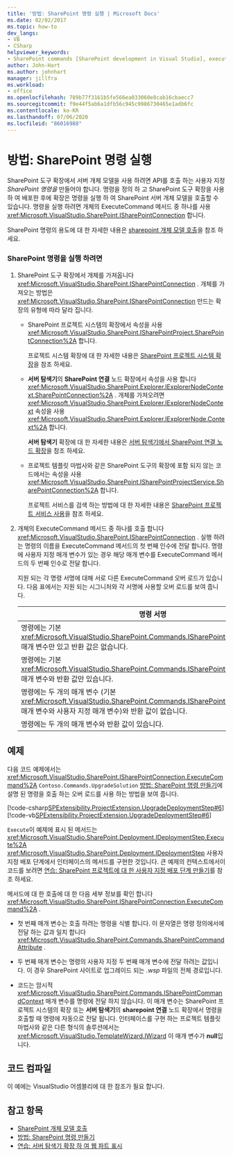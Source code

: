 ```yaml
---
title: '방법: SharePoint 명령 실행 | Microsoft Docs'
ms.date: 02/02/2017
ms.topic: how-to
dev_langs:
- VB
- CSharp
helpviewer_keywords:
- SharePoint commands [SharePoint development in Visual Studio], executing
author: John-Hart
ms.author: johnhart
manager: jillfra
ms.workload:
- office
ms.openlocfilehash: 789b77f3161b5fe566ea033060e8cab16cbaecc7
ms.sourcegitcommit: f9e44f5ab6a1dfb56c945c9986730465e1adb6fc
ms.contentlocale: ko-KR
ms.lasthandoff: 07/06/2020
ms.locfileid: "86016988"
---
```

# <a name="how-to-execute-a-sharepoint-command"></a>방법: SharePoint 명령 실행
  SharePoint 도구 확장에서 서버 개체 모델을 사용 하려면 API를 호출 하는 사용자 지정 *SharePoint 명령을* 만들어야 합니다. 명령을 정의 하 고 SharePoint 도구 확장을 사용 하 여 배포한 후에 확장은 명령을 실행 하 여 SharePoint 서버 개체 모델을 호출할 수 있습니다. 명령을 실행 하려면 개체의 ExecuteCommand 메서드 중 하나를 사용 <xref:Microsoft.VisualStudio.SharePoint.ISharePointConnection> 합니다.

 SharePoint 명령의 용도에 대 한 자세한 내용은 [sharepoint 개체 모델 호출](../sharepoint/calling-into-the-sharepoint-object-models.md)을 참조 하세요.

### <a name="to-execute-a-sharepoint-command"></a>SharePoint 명령을 실행 하려면

1. SharePoint 도구 확장에서 개체를 가져옵니다 <xref:Microsoft.VisualStudio.SharePoint.ISharePointConnection> . 개체를 가져오는 방법은 <xref:Microsoft.VisualStudio.SharePoint.ISharePointConnection> 만드는 확장의 유형에 따라 달라 집니다.

    - SharePoint 프로젝트 시스템의 확장에서 속성을 사용 <xref:Microsoft.VisualStudio.SharePoint.ISharePointProject.SharePointConnection%2A> 합니다.

         프로젝트 시스템 확장에 대 한 자세한 내용은 [SharePoint 프로젝트 시스템 확장](../sharepoint/extending-the-sharepoint-project-system.md)을 참조 하세요.

    - **서버 탐색기**의 **SharePoint 연결** 노드 확장에서 속성을 사용 합니다 <xref:Microsoft.VisualStudio.SharePoint.Explorer.IExplorerNodeContext.SharePointConnection%2A> . 개체를 가져오려면 <xref:Microsoft.VisualStudio.SharePoint.Explorer.IExplorerNodeContext> 속성을 사용 <xref:Microsoft.VisualStudio.SharePoint.Explorer.IExplorerNode.Context%2A> 합니다.

         **서버 탐색기** 확장에 대 한 자세한 내용은 [서버 탐색기에서 SharePoint 연결 노드 확장](../sharepoint/extending-the-sharepoint-connections-node-in-server-explorer.md)을 참조 하세요.

    - 프로젝트 템플릿 마법사와 같은 SharePoint 도구의 확장에 포함 되지 않는 코드에서는 속성을 사용 <xref:Microsoft.VisualStudio.SharePoint.ISharePointProjectService.SharePointConnection%2A> 합니다.

         프로젝트 서비스를 검색 하는 방법에 대 한 자세한 내용은 [SharePoint 프로젝트 서비스 사용](../sharepoint/using-the-sharepoint-project-service.md)을 참조 하세요.

2. 개체의 ExecuteCommand 메서드 중 하나를 호출 합니다 <xref:Microsoft.VisualStudio.SharePoint.ISharePointConnection> . 실행 하려는 명령의 이름을 ExecuteCommand 메서드의 첫 번째 인수에 전달 합니다. 명령에 사용자 지정 매개 변수가 있는 경우 해당 매개 변수를 ExecuteCommand 메서드의 두 번째 인수로 전달 합니다.

     지원 되는 각 명령 서명에 대해 서로 다른 ExecuteCommand 오버 로드가 있습니다. 다음 표에서는 지원 되는 시그니처와 각 서명에 사용할 오버 로드를 보여 줍니다.

    |명령 서명|사용할 ExecuteCommand 오버 로드|
    |-----------------------|------------------------------------|
    |명령에는 기본 <xref:Microsoft.VisualStudio.SharePoint.Commands.ISharePointCommandContext> 매개 변수만 있고 반환 값은 없습니다.|<xref:Microsoft.VisualStudio.SharePoint.ISharePointConnection.ExecuteCommand%2A>|
    |명령에는 기본 <xref:Microsoft.VisualStudio.SharePoint.Commands.ISharePointCommandContext> 매개 변수와 반환 값만 있습니다.|<xref:Microsoft.VisualStudio.SharePoint.ISharePointConnection.ExecuteCommand%2A>|
    |명령에는 두 개의 매개 변수 (기본 <xref:Microsoft.VisualStudio.SharePoint.Commands.ISharePointCommandContext> 매개 변수와 사용자 지정 매개 변수)와 반환 값이 없습니다.|<xref:Microsoft.VisualStudio.SharePoint.ISharePointConnection.ExecuteCommand%2A>|
    |명령에는 두 개의 매개 변수와 반환 값이 있습니다.|<xref:Microsoft.VisualStudio.SharePoint.ISharePointConnection.ExecuteCommand%2A>|

## <a name="example"></a>예제
 다음 코드 예제에서는 <xref:Microsoft.VisualStudio.SharePoint.ISharePointConnection.ExecuteCommand%2A> `Contoso.Commands.UpgradeSolution` [방법: SharePoint 명령 만들기](../sharepoint/how-to-create-a-sharepoint-command.md)에 설명 된 명령을 호출 하는 오버 로드를 사용 하는 방법을 보여 줍니다.

 [!code-csharp[SPExtensibility.ProjectExtension.UpgradeDeploymentStep#6](../sharepoint/codesnippet/CSharp/UpgradeDeploymentStep/deploymentstepextension/upgradestep.cs#6)]
 [!code-vb[SPExtensibility.ProjectExtension.UpgradeDeploymentStep#6](../sharepoint/codesnippet/VisualBasic/upgradedeploymentstep/deploymentstepextension/upgradestep.vb#6)]

 `Execute`이 예제에 표시 된 메서드는 <xref:Microsoft.VisualStudio.SharePoint.Deployment.IDeploymentStep.Execute%2A> <xref:Microsoft.VisualStudio.SharePoint.Deployment.IDeploymentStep> 사용자 지정 배포 단계에서 인터페이스의 메서드를 구현한 것입니다. 큰 예제의 컨텍스트에서이 코드를 보려면 [연습: SharePoint 프로젝트에 대 한 사용자 지정 배포 단계 만들기](../sharepoint/walkthrough-creating-a-custom-deployment-step-for-sharepoint-projects.md)를 참조 하세요.

 메서드에 대 한 호출에 대 한 다음 세부 정보를 확인 합니다 <xref:Microsoft.VisualStudio.SharePoint.ISharePointConnection.ExecuteCommand%2A> .

- 첫 번째 매개 변수는 호출 하려는 명령을 식별 합니다. 이 문자열은 명령 정의에서에 전달 하는 값과 일치 합니다 <xref:Microsoft.VisualStudio.SharePoint.Commands.SharePointCommandAttribute> .

- 두 번째 매개 변수는 명령의 사용자 지정 두 번째 매개 변수에 전달 하려는 값입니다. 이 경우 SharePoint 사이트로 업그레이드 되는 *.wsp* 파일의 전체 경로입니다.

- 코드는 암시적 <xref:Microsoft.VisualStudio.SharePoint.Commands.ISharePointCommandContext> 매개 변수를 명령에 전달 하지 않습니다. 이 매개 변수는 SharePoint 프로젝트 시스템의 확장 또는 **서버 탐색기**의 **sharepoint 연결** 노드 확장에서 명령을 호출할 때 명령에 자동으로 전달 됩니다. 인터페이스를 구현 하는 프로젝트 템플릿 마법사와 같은 다른 형식의 솔루션에서는 <xref:Microsoft.VisualStudio.TemplateWizard.IWizard> 이 매개 변수가 **null**입니다.

## <a name="compile-the-code"></a>코드 컴파일
 이 예에는 VisualStudio 어셈블리에 대 한 참조가 필요 합니다.

## <a name="see-also"></a>참고 항목
- [SharePoint 개체 모델 호출](../sharepoint/calling-into-the-sharepoint-object-models.md)
- [방법: SharePoint 명령 만들기](../sharepoint/how-to-create-a-sharepoint-command.md)
- [연습: 서버 탐색기 확장 하 여 웹 파트 표시](../sharepoint/walkthrough-extending-server-explorer-to-display-web-parts.md)
